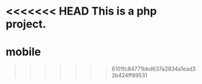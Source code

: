 <<<<<<< HEAD
This is a php project.
=======
# mobile
>>>>>>> 6101fc84771bbd637a2834a1ead32b424ff89531
